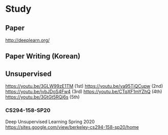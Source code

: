# Study

## Paper 
http://deeplearn.org/

## Paper Writing (Korean)


## Unsupervised
https://youtu.be/3GLW99zE1TM (1st)
https://youtu.be/va95TiQCupw (2nd)
https://youtu.be/jvbJDoS4Fw4 (3rd)
https://youtu.be/CTqXF1mYZhQ (4th)
https://youtu.be/3GtGt5RQj6s (5th)

### CS294-158-SP20
Deep Unsupervised Learning 
Spring 2020
https://sites.google.com/view/berkeley-cs294-158-sp20/home
